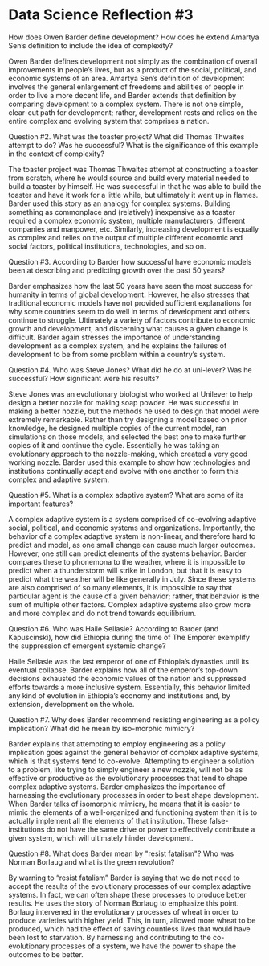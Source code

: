 # Data Science Reflection #3

How does Owen Barder define development? How does he extend Amartya Sen’s definition to include the idea of complexity?

Owen Barder defines development not simply as the combination of overall improvements in people’s lives, but as a product of the social, political, and economic systems of an area. Amartya Sen’s definition of development involves the general enlargement of freedoms and abilities of people in order to live a more decent life, and Barder extends that definition by comparing development to a complex system. There is not one simple, clear-cut path for development; rather, development rests and relies on the entire complex and evolving system that comprises a nation.

Question #2. What was the toaster project? What did Thomas Thwaites attempt to do? Was he successful? What is the significance of this example in the context of complexity?

The toaster project was Thomas Thwaites attempt at constructing a toaster from scratch, where he would source and build every material needed to build a toaster by himself. He was successful in that he was able to build the toaster and have it work for a little while, but ultimately it went up in flames. Barder used this story as an analogy for complex systems. Building something as commonplace and (relatively) inexpensive as a toaster required a complex economic system, multiple manufacturers, different companies and manpower, etc. Similarly, increasing development is equally as complex and relies on the output of multiple different economic and social factors, political institutions, technologies, and so on.

Question #3.  According to Barder how successful have economic models been at describing and predicting growth over the past 50 years?

Barder emphasizes how the last 50 years have seen the most success for humanity in terms of global development. However, he also stresses that traditional economic models have not provided sufficient explanations for why some countries seem to do well in terms of development and others continue to struggle. Ultimately a variety of factors contribute to economic growth and development, and discerning what causes a given change is difficult. Barder again stresses the importance of understanding development as a complex system, and he explains the failures of development to be from some problem within a country’s system.

Question #4.  Who was Steve Jones? What did he do at uni-lever? Was he successful? How significant were his results?

Steve Jones was an evolutionary biologist who worked at Unilever to help design a better nozzle for making soap powder. He was successful in making a better nozzle, but the methods he used to design that model were extremely remarkable. Rather than try designing a model based on prior knowledge, he designed multiple copies of the current model, ran simulations on those models, and selected the best one to make further copies of it and continue the cycle. Essentially he was taking an evolutionary approach to the nozzle-making, which created a very good working nozzle. Barder used this example to show how technologies and institutions continually adapt and evolve with one another to form this complex and adaptive system.

Question #5.  What is a complex adaptive system? What are some of its important features?

A complex adaptive system is a system comprised of co-evolving adaptive social, political, and economic systems and organizations. Importantly, the behavior of a complex adaptive system is non-linear, and therefore hard to predict and model, as one small change can cause much larger outcomes. However, one still can predict elements of the systems behavior. Barder compares these to phonemona to the weather, where it is impossible to predict when a thunderstorm will strike in London, but that it is easy to predict what the weather will be like generally in July. Since these systems are also comprised of so many elements, it is impossible to say that particular agent is the cause of a given behavior; rather, that behavior is the sum of multiple other factors. Complex adaptive systems also grow more and more complex and do not trend towards equilibrium.

Question #6.  Who was Haile Sellasie?  According to Barder (and Kapuscinski), how did Ethiopia during the time of The Emporer exemplify the suppression of emergent systemic change?

Haile Sellasie was the last emperor of one of Ethiopia’s dynasties until its eventual collapse. Barder explains how all of the emperor’s top-down decisions exhausted the economic values of the nation and suppressed efforts towards a more inclusive system. Essentially, this behavior limited any kind of evolution in Ethiopia’s economy and institutions and, by extension, development on the whole.

Question #7. Why does Barder recommend resisting engineering as a policy implication? What did he mean by iso-morphic mimicry?

Barder explains that attempting to employ engineering as a policy implication goes against the general behavior of complex adaptive systems, which is that systems tend to co-evolve. Attempting to engineer a solution to a problem, like trying to simply engineer a new nozzle, will not be as effective or productive as the evolutionary processes that tend to shape complex adaptive systems. Barder emphasizes the importance of harnessing the evolutionary processes in order to best shape development. When Barder talks of isomorphic mimicry, he means that it is easier to mimic the elements of a well-organized and functioning system than it is to actually implement all the elements of that institution. These false-institutions do not have the same drive or power to effectively contribute a given system, which will ultimately hinder development.

Question #8.  What does Barder mean by "resist fatalism"? Who was Norman Borlaug and what is the green revolution?

By warning to “resist fatalism” Barder is saying that we do not need to accept the results of the evolutionary processes of our complex adaptive systems. In fact, we can often shape these processes to produce better results. He uses the story of Norman Borlaug to emphasize this point. Borlaug intervened in the evolutionary processes of wheat in order to produce varieties with higher yield. This, in turn, allowed more wheat to be produced, which had the effect of saving countless lives that would have been lost to starvation. By harnessing and contributing to the co-evolutionary processes of a system, we have the power to shape the outcomes to be better.
